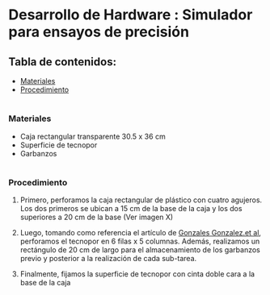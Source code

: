 
# Desarrollo de Hardware : Simulador para ensayos de precisión

## Tabla de contenidos:
* [Materiales](https://github.com/EduMV/ISB-G3/blob/main/Hardware/README.md#materiales)
* [Procedimiento](https://github.com/EduMV/ISB-G3/blob/main/Hardware/README.md#procedimiento)


# 
### Materiales
* Caja rectangular transparente 30.5 x 36 cm
* Superficie de tecnopor
* Garbanzos 
#

### Procedimiento
1. Primero, perforamos la caja rectangular de plástico con cuatro agujeros. Los dos primeros se ubican a 15 cm de la base de la caja y los dos superiores a 20 cm de la base (Ver imagen X)

2. Luego, tomando como referencia el artículo de [Gonzales Gonzalez.et al](https://www-sciencedirect-com.ezproxybib.pucp.edu.pe/science/article/pii/S0169814115000499?via%3Dihub), perforamos el tecnopor en 6 filas x 5 columnas. Además, realizamos un rectángulo de 20 cm de largo para el almacenamiento de los garbanzos previo y posterior a la realización de cada sub-tarea.

3. Finalmente, fijamos la superficie de tecnopor con cinta doble cara a la base de la caja
